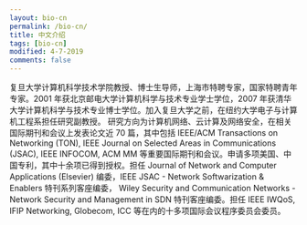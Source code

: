 ```yaml
---
layout: bio-cn
permalink: /bio-cn/
title: 中文介绍
tags: [bio-cn]
modified: 4-7-2019
comments: false
---
```


复旦大学计算机科学技术学院教授、博士生导师，上海市特聘专家，国家特聘青年专家。2001 年获北京邮电大学计算机科学与技术专业学士学位，2007 年获清华大学计算机科学与技术专业博士学位。加入复旦大学之前，在纽约大学电子与计算机工程系担任研究副教授。 研究方向为计算机网络、云计算及网络安全，在相关国际期刊和会议上发表论文近 70 篇，其中包括 IEEE/ACM Transactions on Networking (TON), IEEE Journal on Selected Areas in Communications (JSAC), IEEE INFOCOM, ACM MM 等重要国际期刊和会议。申请多项美国、中国专利，其中十余项已得到授权。担任 Journal of Network and Computer Applications (Elsevier) 编委，IEEE JSAC - Network Softwarization & Enablers 特刊系列客座编委， Wiley Security and Communication Networks - Network Security and Management in SDN 特刊客座编委。担任 IEEE IWQoS, IFIP Networking, Globecom, ICC 等在内的十多项国际会议程序委员会委员。
